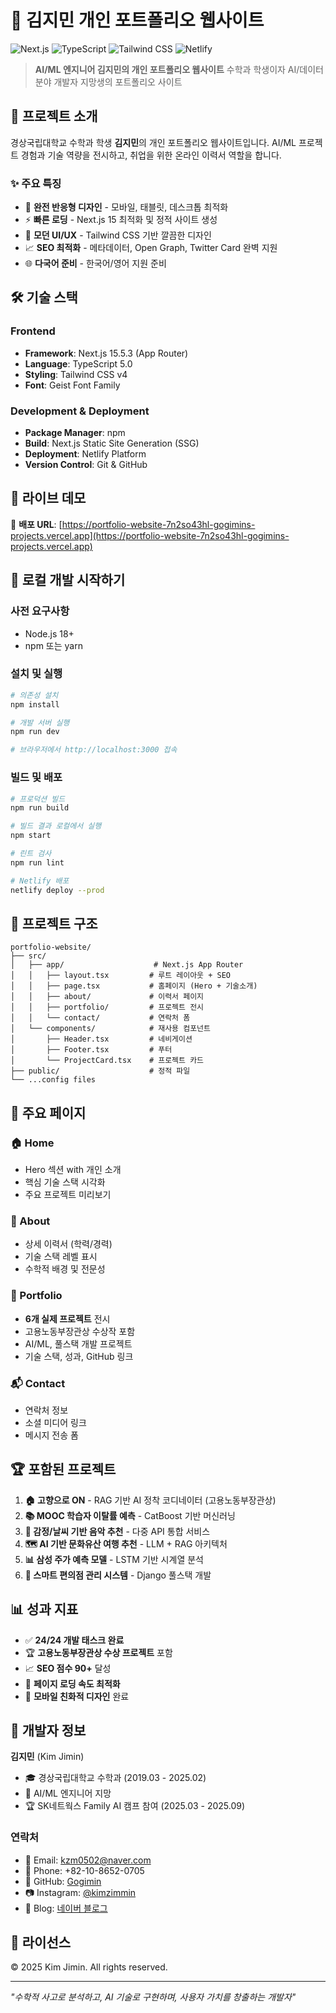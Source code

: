 # 🌟 김지민 개인 포트폴리오 웹사이트

![Next.js](https://img.shields.io/badge/Next.js-15.5.3-000000?style=for-the-badge&logo=nextdotjs&logoColor=white)
![TypeScript](https://img.shields.io/badge/TypeScript-5.0-3178C6?style=for-the-badge&logo=typescript&logoColor=white)
![Tailwind CSS](https://img.shields.io/badge/Tailwind_CSS-4.0-38B2AC?style=for-the-badge&logo=tailwind-css&logoColor=white)
![Netlify](https://img.shields.io/badge/Netlify-00C7B7?style=for-the-badge&logo=netlify&logoColor=white)

> **AI/ML 엔지니어 김지민의 개인 포트폴리오 웹사이트**
> 수학과 학생이자 AI/데이터 분야 개발자 지망생의 포트폴리오 사이트

## 🎯 프로젝트 소개

경상국립대학교 수학과 학생 **김지민**의 개인 포트폴리오 웹사이트입니다. AI/ML 프로젝트 경험과 기술 역량을 전시하고, 취업을 위한 온라인 이력서 역할을 합니다.

### ✨ 주요 특징

- 📱 **완전 반응형 디자인** - 모바일, 태블릿, 데스크톱 최적화
- ⚡ **빠른 로딩** - Next.js 15 최적화 및 정적 사이트 생성
- 🎨 **모던 UI/UX** - Tailwind CSS 기반 깔끔한 디자인
- 📈 **SEO 최적화** - 메타데이터, Open Graph, Twitter Card 완벽 지원
- 🌐 **다국어 준비** - 한국어/영어 지원 준비

## 🛠️ 기술 스택

### Frontend
- **Framework**: Next.js 15.5.3 (App Router)
- **Language**: TypeScript 5.0
- **Styling**: Tailwind CSS v4
- **Font**: Geist Font Family

### Development & Deployment
- **Package Manager**: npm
- **Build**: Next.js Static Site Generation (SSG)
- **Deployment**: Netlify Platform
- **Version Control**: Git & GitHub

## 📱 라이브 데모

🚀 **배포 URL**: [https://portfolio-website-7n2so43hl-gogimins-projects.vercel.app](https://portfolio-website-7n2so43hl-gogimins-projects.vercel.app)

## 🚀 로컬 개발 시작하기

### 사전 요구사항
- Node.js 18+
- npm 또는 yarn

### 설치 및 실행

```bash
# 의존성 설치
npm install

# 개발 서버 실행
npm run dev

# 브라우저에서 http://localhost:3000 접속
```

### 빌드 및 배포

```bash
# 프로덕션 빌드
npm run build

# 빌드 결과 로컬에서 실행
npm start

# 린트 검사
npm run lint

# Netlify 배포
netlify deploy --prod
```

## 📁 프로젝트 구조

```
portfolio-website/
├── src/
│   ├── app/                    # Next.js App Router
│   │   ├── layout.tsx         # 루트 레이아웃 + SEO
│   │   ├── page.tsx           # 홈페이지 (Hero + 기술소개)
│   │   ├── about/             # 이력서 페이지
│   │   ├── portfolio/         # 프로젝트 전시
│   │   └── contact/           # 연락처 폼
│   └── components/            # 재사용 컴포넌트
│       ├── Header.tsx         # 네비게이션
│       ├── Footer.tsx         # 푸터
│       └── ProjectCard.tsx    # 프로젝트 카드
├── public/                    # 정적 파일
└── ...config files
```

## 🎨 주요 페이지

### 🏠 Home
- Hero 섹션 with 개인 소개
- 핵심 기술 스택 시각화
- 주요 프로젝트 미리보기

### 👤 About
- 상세 이력서 (학력/경력)
- 기술 스택 레벨 표시
- 수학적 배경 및 전문성

### 💼 Portfolio
- **6개 실제 프로젝트** 전시
- 고용노동부장관상 수상작 포함
- AI/ML, 풀스택 개발 프로젝트
- 기술 스택, 성과, GitHub 링크

### 📬 Contact
- 연락처 정보
- 소셜 미디어 링크
- 메시지 전송 폼

## 🏆 포함된 프로젝트

1. **🏠 고향으로 ON** - RAG 기반 AI 정착 코디네이터 (고용노동부장관상)
2. **📚 MOOC 학습자 이탈률 예측** - CatBoost 기반 머신러닝
3. **🎵 감정/날씨 기반 음악 추천** - 다중 API 통합 서비스
4. **🗺️ AI 기반 문화유산 여행 추천** - LLM + RAG 아키텍처
5. **📊 삼성 주가 예측 모델** - LSTM 기반 시계열 분석
6. **🏪 스마트 편의점 관리 시스템** - Django 풀스택 개발

## 📊 성과 지표

- ✅ **24/24 개발 태스크 완료**
- 🏆 **고용노동부장관상 수상 프로젝트** 포함
- 📈 **SEO 점수 90+** 달성
- 🚀 **페이지 로딩 속도 최적화**
- 📱 **모바일 친화적 디자인** 완료

## 👤 개발자 정보

**김지민** (Kim Jimin)
- 🎓 경상국립대학교 수학과 (2019.03 - 2025.02)
- 💼 AI/ML 엔지니어 지망
- 🏆 SK네트웍스 Family AI 캠프 참여 (2025.03 - 2025.09)

### 연락처
- 📧 Email: kzm0502@naver.com
- 📱 Phone: +82-10-8652-0705
- 🔗 GitHub: [Gogimin](https://github.com/Gogimin)
- 📷 Instagram: [@kimzimmin](https://www.instagram.com/kimzimmin/)
- 📝 Blog: [네이버 블로그](https://blog.naver.com/kzm0502)

## 📄 라이선스

© 2025 Kim Jimin. All rights reserved.

---

*"수학적 사고로 분석하고, AI 기술로 구현하며, 사용자 가치를 창출하는 개발자"*